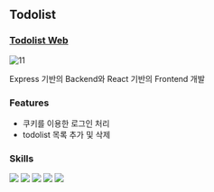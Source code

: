 ## Todolist





### [Todolist Web](https://simple-mylist.herokuapp.com/)

![11](https://user-images.githubusercontent.com/92348492/195573876-031e798e-010a-482c-ab5d-660c13475746.PNG)

Express 기반의 Backend와 React 기반의 Frontend 개발
  
### Features

* 쿠키를 이용한 로그인 처리
* todolist 목록 추가 및 삭제

  
### Skills

<div>
  <img src="https://img.shields.io/badge/css-1572B6?style=for-the-badge&logo=css3&logoColor=white"> 
  <img src="https://img.shields.io/badge/javascript-F7DF1E?style=for-the-badge&logo=javascript&logoColor=black"> 
  <img src="https://img.shields.io/badge/react-61DAFB?style=for-the-badge&logo=react&logoColor=black">
  <img src="https://img.shields.io/badge/express-000000?style=for-the-badge&logo=express&logoColor=white">
  <img src="https://img.shields.io/badge/mongoDB-47A248?style=for-the-badge&logo=MongoDB&logoColor=white">
<div/>
  
